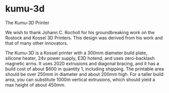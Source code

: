 # kumu-3d
The Kumu-3D Printer

We wish to thank Johann C. Rocholl for his groundbreaking work on the Rostock and Kossel 3D Printers. This design was derived from his work and that of many other innovators.

The Kumu-3D is a Kossel printer with a 300mm diameter build plate, silicone heater, 24v power supply, E3D hotend, and uses zero-backlash magnetic arms.
It uses 2020 extrusions and diagonal bracing, and it has a build cost of about $600 in quantity 1, including shipping.
The printable area should be over 250mm in diameter and about 200mm high.
For a taller build area, you can substitute 1000m vertical extrusions, which should yield a max height of about 450mm.
